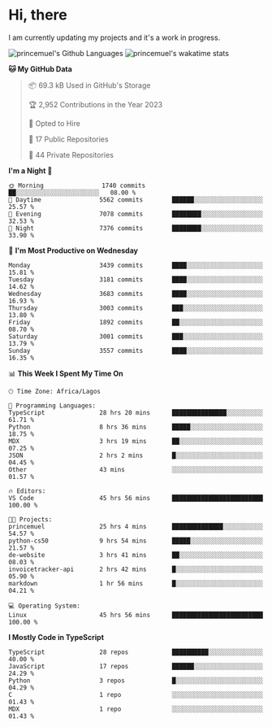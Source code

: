 # Hi, there

<!--
**princemuel/princemuel** is a ✨ _special_ ✨ repository because its `README.md` (this file) appears on your GitHub profile.

Here are some ideas to get you started:

- 🔭 I’m currently working on ...
- 🌱 I’m currently learning ...
- 👯 I’m looking to collaborate on ...
- 🤔 I’m looking for help with ...
- 💬 Ask me about ...
- 📫 How to reach me: ...
- 😄 Pronouns: ...
- ⚡ Fun fact: ...
-->

I am currently updating my projects and it's a work in progress.

![princemuel's Github Languages](https://github-readme-stats.vercel.app/api/top-langs/?username=princemuel&text_color=586069&layout=compact&hide_border=true&title_color=0366d6&count_private=true&include_all_commits=true&theme=tokyonight&show_icons=true)
![princemuel's wakatime stats](https://github-readme-stats.vercel.app/api/wakatime?username=princemuel&text_color=586069&layout=compact&hide_border=true&title_color=0366d6&count_private=true&include_all_commits=true&theme=tokyonight&show_icons=true)

<!--START_SECTION:waka-->
**🐱 My GitHub Data** 

> 📦 69.3 kB Used in GitHub's Storage 
 > 
> 🏆 2,952 Contributions in the Year 2023
 > 
> 💼 Opted to Hire
 > 
> 📜 17 Public Repositories 
 > 
> 🔑 44 Private Repositories 
 > 
**I'm a Night 🦉** 

```text
🌞 Morning                1740 commits        ██░░░░░░░░░░░░░░░░░░░░░░░   08.00 % 
🌆 Daytime                5562 commits        ██████░░░░░░░░░░░░░░░░░░░   25.57 % 
🌃 Evening                7078 commits        ████████░░░░░░░░░░░░░░░░░   32.53 % 
🌙 Night                  7376 commits        ████████░░░░░░░░░░░░░░░░░   33.90 % 
```
📅 **I'm Most Productive on Wednesday** 

```text
Monday                   3439 commits        ████░░░░░░░░░░░░░░░░░░░░░   15.81 % 
Tuesday                  3181 commits        ████░░░░░░░░░░░░░░░░░░░░░   14.62 % 
Wednesday                3683 commits        ████░░░░░░░░░░░░░░░░░░░░░   16.93 % 
Thursday                 3003 commits        ███░░░░░░░░░░░░░░░░░░░░░░   13.80 % 
Friday                   1892 commits        ██░░░░░░░░░░░░░░░░░░░░░░░   08.70 % 
Saturday                 3001 commits        ███░░░░░░░░░░░░░░░░░░░░░░   13.79 % 
Sunday                   3557 commits        ████░░░░░░░░░░░░░░░░░░░░░   16.35 % 
```


📊 **This Week I Spent My Time On** 

```text
🕑︎ Time Zone: Africa/Lagos

💬 Programming Languages: 
TypeScript               28 hrs 20 mins      ███████████████░░░░░░░░░░   61.71 % 
Python                   8 hrs 36 mins       █████░░░░░░░░░░░░░░░░░░░░   18.75 % 
MDX                      3 hrs 19 mins       ██░░░░░░░░░░░░░░░░░░░░░░░   07.25 % 
JSON                     2 hrs 2 mins        █░░░░░░░░░░░░░░░░░░░░░░░░   04.45 % 
Other                    43 mins             ░░░░░░░░░░░░░░░░░░░░░░░░░   01.57 % 

🔥 Editors: 
VS Code                  45 hrs 56 mins      █████████████████████████   100.00 % 

🐱‍💻 Projects: 
princemuel               25 hrs 4 mins       ██████████████░░░░░░░░░░░   54.57 % 
python-cs50              9 hrs 54 mins       █████░░░░░░░░░░░░░░░░░░░░   21.57 % 
de-website               3 hrs 41 mins       ██░░░░░░░░░░░░░░░░░░░░░░░   08.03 % 
invoicetracker-api       2 hrs 42 mins       █░░░░░░░░░░░░░░░░░░░░░░░░   05.90 % 
markdown                 1 hr 56 mins        █░░░░░░░░░░░░░░░░░░░░░░░░   04.21 % 

💻 Operating System: 
Linux                    45 hrs 56 mins      █████████████████████████   100.00 % 
```

**I Mostly Code in TypeScript** 

```text
TypeScript               28 repos            ██████████░░░░░░░░░░░░░░░   40.00 % 
JavaScript               17 repos            ██████░░░░░░░░░░░░░░░░░░░   24.29 % 
Python                   3 repos             █░░░░░░░░░░░░░░░░░░░░░░░░   04.29 % 
C                        1 repo              ░░░░░░░░░░░░░░░░░░░░░░░░░   01.43 % 
MDX                      1 repo              ░░░░░░░░░░░░░░░░░░░░░░░░░   01.43 % 
```




<!--END_SECTION:waka-->
